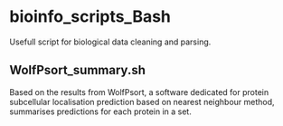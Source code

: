 # bioinfo_scripts_Bash
Usefull script for biological data cleaning and parsing.

## WolfPsort_summary.sh
Based on the results from WolfPsort, a software dedicated for protein subcellular localisation prediction based on nearest neighbour method, summarises predictions for each protein in a set.


